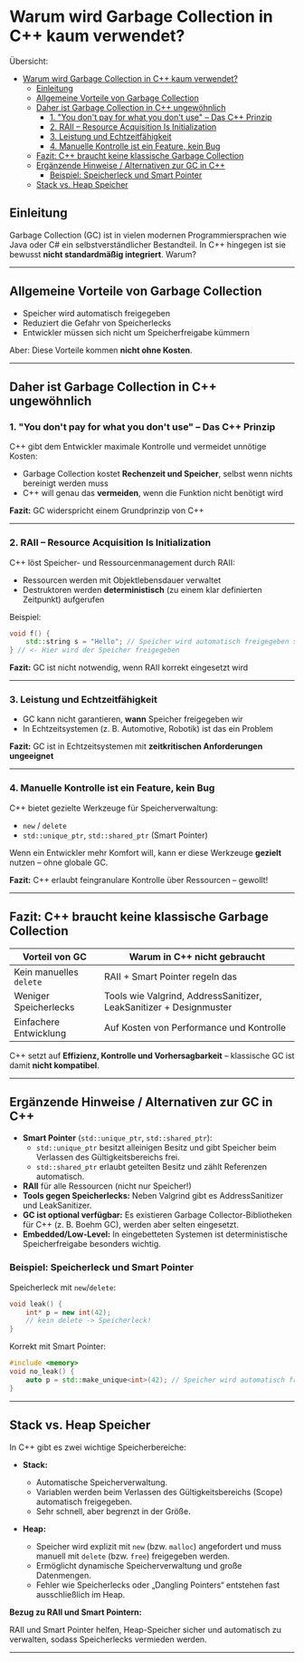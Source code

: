 # Warum wird Garbage Collection in C++ kaum verwendet?

Übersicht:

- [Warum wird Garbage Collection in C++ kaum verwendet?](#warum-wird-garbage-collection-in-c-kaum-verwendet)
  - [Einleitung](#einleitung)
  - [Allgemeine Vorteile von Garbage Collection](#allgemeine-vorteile-von-garbage-collection)
  - [Daher ist Garbage Collection in C++ ungewöhnlich](#daher-ist-garbage-collection-in-c-ungewöhnlich)
    - [1. "You don't pay for what you don't use" – Das C++ Prinzip](#1-you-dont-pay-for-what-you-dont-use--das-c-prinzip)
    - [2. RAII – Resource Acquisition Is Initialization](#2-raii--resource-acquisition-is-initialization)
    - [3. Leistung und Echtzeitfähigkeit](#3-leistung-und-echtzeitfähigkeit)
    - [4. Manuelle Kontrolle ist ein Feature, kein Bug](#4-manuelle-kontrolle-ist-ein-feature-kein-bug)
  - [Fazit: C++ braucht keine klassische Garbage Collection](#fazit-c-braucht-keine-klassische-garbage-collection)
  - [Ergänzende Hinweise / Alternativen zur GC in C++](#ergänzende-hinweise--alternativen-zur-gc-in-c)
    - [Beispiel: Speicherleck und Smart Pointer](#beispiel-speicherleck-und-smart-pointer)
  - [Stack vs. Heap Speicher](#stack-vs-heap-speicher)

## Einleitung

Garbage Collection (GC) ist in vielen modernen Programmiersprachen wie Java oder C# ein selbstverständlicher Bestandteil. In C++ hingegen ist sie bewusst **nicht standardmäßig integriert**. Warum?

---

## Allgemeine Vorteile von Garbage Collection

- Speicher wird automatisch freigegeben
- Reduziert die Gefahr von Speicherlecks
- Entwickler müssen sich nicht um Speicherfreigabe kümmern

Aber: Diese Vorteile kommen **nicht ohne Kosten**.

---

## Daher ist Garbage Collection in C++ ungewöhnlich

### 1. "You don't pay for what you don't use" – Das C++ Prinzip

C++ gibt dem Entwickler maximale Kontrolle und vermeidet unnötige Kosten:

- Garbage Collection kostet **Rechenzeit und Speicher**, selbst wenn nichts bereinigt werden muss
- C++ will genau das **vermeiden**, wenn die Funktion nicht benötigt wird

**Fazit:** GC widerspricht einem Grundprinzip von C++

---

### 2. RAII – Resource Acquisition Is Initialization

C++ löst Speicher- und Ressourcenmanagement durch RAII:

- Ressourcen werden mit Objektlebensdauer verwaltet
- Destruktoren werden **deterministisch** (zu einem klar definierten Zeitpunkt) aufgerufen

Beispiel:

```cpp
void f() {
    std::string s = "Hello"; // Speicher wird automatisch freigegeben sobald wir den Scope verlassen
} // <- Hier wird der Speicher freigegeben
```

**Fazit:** GC ist nicht notwendig, wenn RAII korrekt eingesetzt wird

---

### 3. Leistung und Echtzeitfähigkeit

- GC kann nicht garantieren, **wann** Speicher freigegeben wir
- In Echtzeitsystemen (z. B. Automotive, Robotik) ist das ein Problem

**Fazit:** GC ist in Echtzeitsystemen mit **zeitkritischen Anforderungen ungeeignet**

---

### 4. Manuelle Kontrolle ist ein Feature, kein Bug

C++ bietet gezielte Werkzeuge für Speicherverwaltung:

- `new` / `delete`
- `std::unique_ptr`, `std::shared_ptr` (Smart Pointer)

Wenn ein Entwickler mehr Komfort will, kann er diese Werkzeuge **gezielt** nutzen – ohne globale GC.

**Fazit:** C++ erlaubt feingranulare Kontrolle über Ressourcen – gewollt!

---

## Fazit: C++ braucht keine klassische Garbage Collection


| Vorteil von GC          | Warum in C++ nicht gebraucht             |
| ----------------------- | ---------------------------------------- |
| Kein manuelles `delete` | RAII + Smart Pointer regeln das          |
| Weniger Speicherlecks   | Tools wie Valgrind, AddressSanitizer, LeakSanitizer + Designmuster |
| Einfachere Entwicklung  | Auf Kosten von Performance und Kontrolle |

C++ setzt auf **Effizienz, Kontrolle und Vorhersagbarkeit** – klassische GC ist damit **nicht kompatibel**.

---

## Ergänzende Hinweise / Alternativen zur GC in C++

- **Smart Pointer** (`std::unique_ptr`, `std::shared_ptr`):
  - `std::unique_ptr` besitzt alleinigen Besitz und gibt Speicher beim Verlassen des Gültigkeitsbereichs frei.
  - `std::shared_ptr` erlaubt geteilten Besitz und zählt Referenzen automatisch.
- **RAII** für alle Ressourcen (nicht nur Speicher!)
- **Tools gegen Speicherlecks:** Neben Valgrind gibt es AddressSanitizer und LeakSanitizer.
- **GC ist optional verfügbar:** Es existieren Garbage Collector-Bibliotheken für C++ (z. B. Boehm GC), werden aber selten eingesetzt.
- **Embedded/Low-Level:** In eingebetteten Systemen ist deterministische Speicherfreigabe besonders wichtig.

### Beispiel: Speicherleck und Smart Pointer

Speicherleck mit `new`/`delete`:

```cpp
void leak() {
    int* p = new int(42);
    // kein delete -> Speicherleck!
}
```

Korrekt mit Smart Pointer:

```cpp
#include <memory>
void no_leak() {
    auto p = std::make_unique<int>(42); // Speicher wird automatisch freigegeben
}
```

---

## Stack vs. Heap Speicher

In C++ gibt es zwei wichtige Speicherbereiche:

- **Stack:**
  - Automatische Speicherverwaltung.
  - Variablen werden beim Verlassen des Gültigkeitsbereichs (Scope) automatisch freigegeben.
  - Sehr schnell, aber begrenzt in der Größe.

- **Heap:**
  - Speicher wird explizit mit `new` (bzw. `malloc`) angefordert und muss manuell mit `delete` (bzw. `free`) freigegeben werden.
  - Ermöglicht dynamische Speicherverwaltung und große Datenmengen.
  - Fehler wie Speicherlecks oder „Dangling Pointers“ entstehen fast ausschließlich im Heap.

**Bezug zu RAII und Smart Pointern:**

RAII und Smart Pointer helfen, Heap-Speicher sicher und automatisch zu verwalten, sodass Speicherlecks vermieden werden.

---

